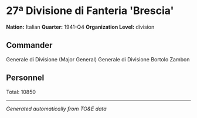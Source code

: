 # 27ª Divisione di Fanteria 'Brescia'

**Nation:** Italian
**Quarter:** 1941-Q4
**Organization Level:** division

## Commander

Generale di Divisione (Major General) Generale di Divisione Bortolo Zambon

## Personnel

Total: 10850

---
*Generated automatically from TO&E data*
